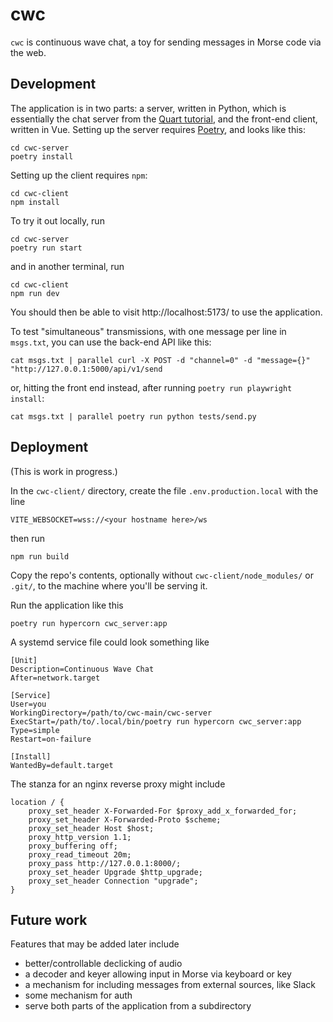# cwc

`cwc` is continuous wave chat, a toy for sending messages in Morse
code via the web.

## Development

The application is in two parts: a server, written in Python, which is
essentially the chat server from the [Quart
tutorial](https://quart.palletsprojects.com/en/latest/tutorials/chat_tutorial.html),
and the front-end client, written in Vue. Setting up the server
requires [Poetry](https://python-poetry.org/), and looks like this:

```
cd cwc-server
poetry install
```

Setting up the client requires `npm`:

```
cd cwc-client
npm install
```

To try it out locally, run 

```
cd cwc-server
poetry run start
```

and in another terminal, run

```
cd cwc-client
npm run dev
```

You should then be able to visit http://localhost:5173/ to use the
application.

To test "simultaneous" transmissions, with one message per line in `msgs.txt`, you can use the back-end API like this:

```
cat msgs.txt | parallel curl -X POST -d "channel=0" -d "message={}" "http://127.0.0.1:5000/api/v1/send
```

or, hitting the front end instead, after running `poetry run playwright install`:

```
cat msgs.txt | parallel poetry run python tests/send.py
```

## Deployment

(This is work in progress.)

In the `cwc-client/` directory, create the file
`.env.production.local` with the line 

```
VITE_WEBSOCKET=wss://<your hostname here>/ws
```

then run 

```
npm run build
```

Copy the repo's contents, optionally without
`cwc-client/node_modules/` or `.git/`, to the machine where you'll be
serving it.

Run the application like this

```
poetry run hypercorn cwc_server:app
```

A systemd service file could look something like

```
[Unit]
Description=Continuous Wave Chat
After=network.target

[Service]
User=you
WorkingDirectory=/path/to/cwc-main/cwc-server
ExecStart=/path/to/.local/bin/poetry run hypercorn cwc_server:app
Type=simple
Restart=on-failure

[Install]
WantedBy=default.target
```

The stanza for an nginx reverse proxy might include

```
location / {
    proxy_set_header X-Forwarded-For $proxy_add_x_forwarded_for;
    proxy_set_header X-Forwarded-Proto $scheme;
    proxy_set_header Host $host;
    proxy_http_version 1.1;
    proxy_buffering off;
    proxy_read_timeout 20m;
    proxy_pass http://127.0.0.1:8000/;
    proxy_set_header Upgrade $http_upgrade;
    proxy_set_header Connection "upgrade";
}
```

## Future work

Features that may be added later include

- better/controllable declicking of audio
- a decoder and keyer allowing input in Morse via keyboard or key
- a mechanism for including messages from external sources, like Slack
- some mechanism for auth
- serve both parts of the application from a subdirectory
